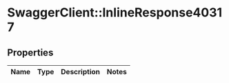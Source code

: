 # SwaggerClient::InlineResponse40317

## Properties
Name | Type | Description | Notes
------------ | ------------- | ------------- | -------------

